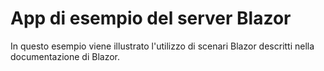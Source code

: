# <a name="blazor-server-sample-app"></a>App di esempio del server Blazor

In questo esempio viene illustrato l'utilizzo di scenari Blazor descritti nella documentazione di Blazor.
